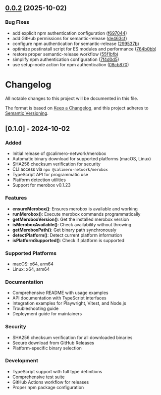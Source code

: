## [0.0.2](https://github.com/calimero-network/merobox-js/compare/v0.0.1...v0.0.2) (2025-10-02)


### Bug Fixes

* add explicit npm authentication configuration ([f697044](https://github.com/calimero-network/merobox-js/commit/f697044c8b48847e28e845f4ec7a52f9b85b8457))
* add GitHub permissions for semantic-release ([de463cf](https://github.com/calimero-network/merobox-js/commit/de463cf9ba644ca8e6095336a4f5d4b3c5e9218f))
* configure npm authentication for semantic-release ([299537b](https://github.com/calimero-network/merobox-js/commit/299537b10cbe5f1f6088f88d5914bf035083ddf7))
* optimize postinstall script for ES modules and performance ([764b0bb](https://github.com/calimero-network/merobox-js/commit/764b0bb8f0b6ada5f62683b00022cf58ad0adc01))
* restore proper semantic-release workflow ([55f1bfb](https://github.com/calimero-network/merobox-js/commit/55f1bfb940534c3ab97e408914a367c2f289bb16))
* simplify npm authentication configuration ([7f4d0d5](https://github.com/calimero-network/merobox-js/commit/7f4d0d55642766c8c5263c26ae2c2b63edeae828))
* use setup-node action for npm authentication ([08cb870](https://github.com/calimero-network/merobox-js/commit/08cb87002b7b2ac89f8ccc66a69f78d7ec67e584))

# Changelog

All notable changes to this project will be documented in this file.

The format is based on [Keep a Changelog](https://keepachangelog.com/en/1.0.0/),
and this project adheres to [Semantic Versioning](https://semver.org/spec/v2.0.0.html).

## [0.1.0] - 2024-10-02

### Added

- Initial release of @calimero-network/merobox
- Automatic binary download for supported platforms (macOS, Linux)
- SHA256 checksum verification for security
- CLI access via `npx @calimero-network/merobox`
- TypeScript API for programmatic use
- Platform detection utilities
- Support for merobox v0.1.23

### Features

- **ensureMerobox()**: Ensures merobox is available and working
- **runMerobox()**: Execute merobox commands programmatically
- **getMeroboxVersion()**: Get the installed merobox version
- **isMeroboxAvailable()**: Check availability without throwing
- **getMeroboxPath()**: Get binary path synchronously
- **detectPlatform()**: Detect current platform information
- **isPlatformSupported()**: Check if platform is supported

### Supported Platforms

- macOS: x64, arm64
- Linux: x64, arm64

### Documentation

- Comprehensive README with usage examples
- API documentation with TypeScript interfaces
- Integration examples for Playwright, Vitest, and Node.js
- Troubleshooting guide
- Deployment guide for maintainers

### Security

- SHA256 checksum verification for all downloaded binaries
- Secure download from GitHub Releases
- Platform-specific binary selection

### Development

- TypeScript support with full type definitions
- Comprehensive test suite
- GitHub Actions workflow for releases
- Proper npm package configuration
